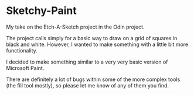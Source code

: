 # Sketchy-Paint

My take on the Etch-A-Sketch project in the Odin project.

The project calls simply for a basic way to draw on a grid of squares in black and white. However, I wanted to make something with a little bit more functionality.

I decided to make something similar to a very very basic version of Microsoft Paint.

There are definitely a lot of bugs within some of the more complex tools (the fill tool mostly), so please let me know of any of them you find.
